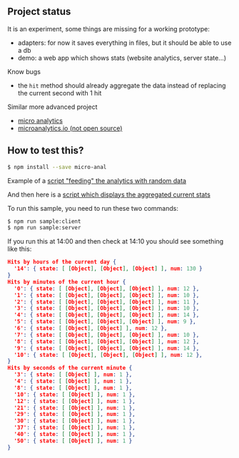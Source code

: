 ## Project status

It is an experiment, some things are missing for a working prototype:

* adapters: for now it saves everything in files, but it should be able to use a db
* demo: a web app which shows stats (website analytics, server state...)

Know bugs

* the `hit` method should already aggregate the data instead of replacing the current second with 1 hit

Similar more advanced project

* [micro analytics](https://github.com/micro-analytics)
* [microanalytics.io (not open source)](https://microanalytics.io/email/verify)


## How to test this?
```sh
$ npm install --save micro-anal
```

Example of a [script "feeding" the analytics with random data](samples/server.js)

And then here is a [script which displays the aggregated current stats](samples/client.js)

To run this sample, you need to run these two commands:

```sh
$ npm run sample:client
$ npm run sample:server
```

If you run this at 14:00 and then check at 14:10 you should see something like this:

```json
Hits by hours of the current day { 
  '14': { state: [ [Object], [Object], [Object] ], num: 130 } 
}
Hits by minutes of the current hour {
  '0': { state: [ [Object], [Object], [Object] ], num: 12 },
  '1': { state: [ [Object], [Object], [Object] ], num: 10 },
  '2': { state: [ [Object], [Object], [Object] ], num: 11 },
  '3': { state: [ [Object], [Object], [Object] ], num: 10 },
  '4': { state: [ [Object], [Object], [Object] ], num: 14 },         
  '5': { state: [ [Object], [Object], [Object] ], num: 9 },
  '6': { state: [ [Object], [Object] ], num: 12 },                   
  '7': { state: [ [Object], [Object], [Object] ], num: 10 },
  '8': { state: [ [Object], [Object], [Object] ], num: 12 },
  '9': { state: [ [Object], [Object], [Object] ], num: 14 },
  '10': { state: [ [Object], [Object], [Object] ], num: 12 },
}
Hits by seconds of the current minute {
  '3': { state: [ [Object] ], num: 1 },
  '4': { state: [ [Object] ], num: 1 },
  '8': { state: [ [Object] ], num: 1 },
  '10': { state: [ [Object] ], num: 1 },
  '12': { state: [ [Object] ], num: 1 },
  '21': { state: [ [Object] ], num: 1 },
  '29': { state: [ [Object] ], num: 1 },
  '30': { state: [ [Object] ], num: 1 },
  '37': { state: [ [Object] ], num: 1 },
  '40': { state: [ [Object] ], num: 1 },
  '50': { state: [ [Object] ], num: 1 }
}

```

